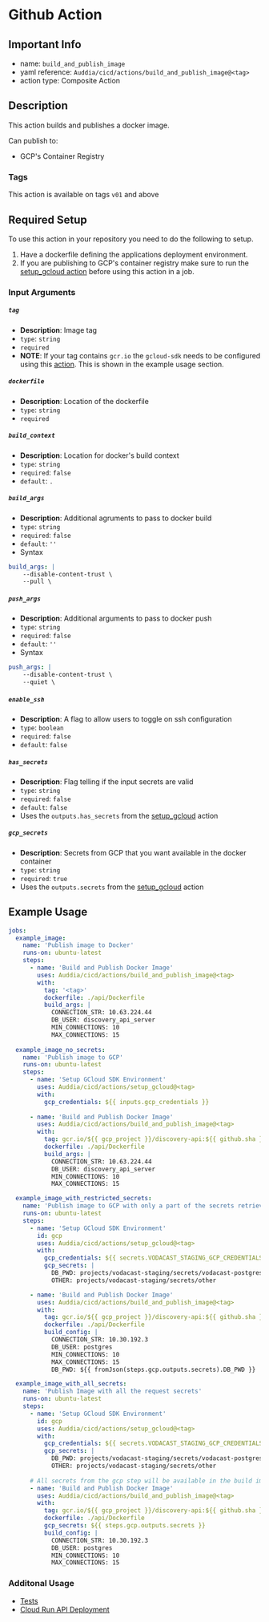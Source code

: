 # Github Action

## Important Info
* name: `build_and_publish_image`
* yaml reference: `Auddia/cicd/actions/build_and_publish_image@<tag>`
* action type: Composite Action

## Description
This action builds and publishes a docker image.

Can publish to:
* GCP's Container Registry

### Tags
This action is available on tags `v01` and above

## Required Setup
To use this action in your repository you need to do the following to setup.
1. Have a dockerfile defining the applications deployment environment.
2. If you are publishing to GCP's container registry make sure to run the [setup_gcloud action](../setup_gcloud/README.md) before using this action in a job.

### Input Arguments

##### `tag`
* **Description**: Image tag
* `type`: `string`
* `required`
* **NOTE**: If your tag contains `gcr.io` the `gcloud-sdk` needs to be configured using this [action](../setup_gcloud/README.md). This is shown in the example usage section.

##### `dockerfile`
* **Description**: Location of the dockerfile
* `type`: `string`
* `required`

##### `build_context`
* **Description**: Location for docker's build context
* `type`: `string`
* `required`: `false`
* `default`: `.`

##### `build_args`
* **Description**: Additional agruments to pass to docker build
* `type`: `string`
* `required`: `false`
* `default`: `''`
* Syntax
```yaml
build_args: |
    --disable-content-trust \
    --pull \
```

##### `push_args`
* **Description**: Additional arguments to pass to docker push
* `type`: `string`
* `required`: `false`
* `default`: `''`
* Syntax
```yaml
push_args: |
    --disable-content-trust \
    --quiet \
```

##### `enable_ssh`
* **Description**: A flag to allow users to toggle on ssh configuration
* `type`: `boolean`
* `required`: `false`
* `default`: `false`

##### `has_secrets`
* **Description**: Flag telling if the input secrets are valid
* `type`: `string`
* `required`: `false`
* `default`: `false`
* Uses the `outputs.has_secrets` from the [setup_gcloud](../setup_gcloud/README.md) action

##### `gcp_secrets`
* **Description**: Secrets from GCP that you want available in the docker container
* `type`: `string`
* `required`: `true`
* Uses the `outputs.secrets` from the [setup_gcloud](../setup_gcloud/README.md) action

## Example Usage

```yaml
jobs:
  example_image:
    name: 'Publish image to Docker'
    runs-on: ubuntu-latest
    steps:  
      - name: 'Build and Publish Docker Image'
        uses: Auddia/cicd/actions/build_and_publish_image@<tag>
        with:
          tag: '<tag>'
          dockerfile: ./api/Dockerfile
          build_args: |
            CONNECTION_STR: 10.63.224.44
            DB_USER: discovery_api_server
            MIN_CONNECTIONS: 10
            MAX_CONNECTIONS: 15
  
  example_image_no_secrets:
    name: 'Publish image to GCP'
    runs-on: ubuntu-latest
    steps:
      - name: 'Setup GCloud SDK Environment'
        uses: Auddia/cicd/actions/setup_gcloud@<tag>
        with:
          gcp_credentials: ${{ inputs.gcp_credentials }}
    
      - name: 'Build and Publish Docker Image'
        uses: Auddia/cicd/actions/build_and_publish_image@<tag>
        with:
          tag: gcr.io/${{ gcp_project }}/discovery-api:${{ github.sha }}
          dockerfile: ./api/Dockerfile
          build_args: |
            CONNECTION_STR: 10.63.224.44
            DB_USER: discovery_api_server
            MIN_CONNECTIONS: 10
            MAX_CONNECTIONS: 15

  example_image_with_restricted_secrets:
    name: 'Publish image to GCP with only a part of the secrets retrieved'
    runs-on: ubuntu-latest
    steps:
      - name: 'Setup GCloud SDK Environment'
        id: gcp
        uses: Auddia/cicd/actions/setup_gcloud@<tag>
        with:
          gcp_credentials: ${{ secrets.VODACAST_STAGING_GCP_CREDENTIALS }}
          gcp_secrets: |
            DB_PWD: projects/vodacast-staging/secrets/vodacast-postgres-password
            OTHER: projects/vodacast-staging/secrets/other

      - name: 'Build and Publish Docker Image'
        uses: Auddia/cicd/actions/build_and_publish_image@<tag>
        with:
          tag: gcr.io/${{ gcp_project }}/discovery-api:${{ github.sha }}
          dockerfile: ./api/Dockerfile
          build_config: |
            CONNECTION_STR: 10.30.192.3
            DB_USER: postgres
            MIN_CONNECTIONS: 10
            MAX_CONNECTIONS: 15
            DB_PWD: ${{ fromJson(steps.gcp.outputs.secrets).DB_PWD }}

  example_image_with_all_secrets:
    name: 'Publish Image with all the request secrets'
    runs-on: ubuntu-latest
    steps:
      - name: 'Setup GCloud SDK Environment'
        id: gcp
        uses: Auddia/cicd/actions/setup_gcloud@<tag>
        with:
          gcp_credentials: ${{ secrets.VODACAST_STAGING_GCP_CREDENTIALS }}
          gcp_secrets: |
            DB_PWD: projects/vodacast-staging/secrets/vodacast-postgres-password
            OTHER: projects/vodacast-staging/secrets/other
            
      # All secrets from the gcp step will be available in the build image as --build-args
      - name: 'Build and Publish Docker Image'
        uses: Auddia/cicd/actions/build_and_publish_image@<tag>
        with:
          tag: gcr.io/${{ gcp_project }}/discovery-api:${{ github.sha }}
          dockerfile: ./api/Dockerfile
          gcp_secrets: ${{ steps.gcp.outputs.secrets }}
          build_config: |
            CONNECTION_STR: 10.30.192.3
            DB_USER: postgres
            MIN_CONNECTIONS: 10
            MAX_CONNECTIONS: 15
```

### Additonal Usage
* [Tests](../../.github/workflows/test.action.build_and_publish_image.yml)
* [Cloud Run API Deployment](../../.github/workflows/cloud_run_api_deployment.yml)
